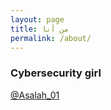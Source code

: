 ```yaml
---
layout: page
title: من أنا
permalink: /about/
---
```


### Cybersecurity girl

[@Asalah_01](https://twitter.com/Asalah_01)
